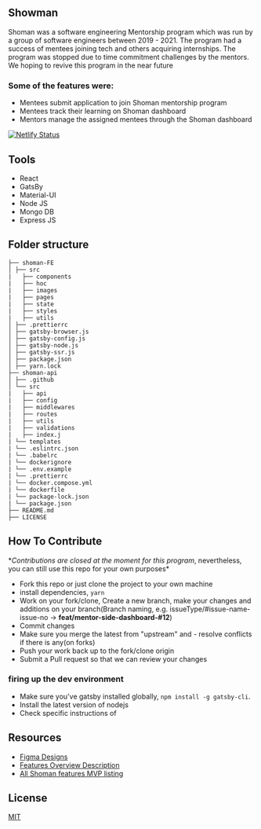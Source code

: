 ## Showman

Shoman was a software engineering Mentorship program which was run by a group of software engineers between 2019 - 2021. The program had a success of mentees joining tech and others acquiring internships. The program was stopped due to time commitment challenges by the mentors. We hoping to revive this program in the near future

### Some of the features were:

- Mentees submit application to join Shoman mentorship program
- Mentees track their learning on Shoman dashboard
- Mentors manage the assigned mentees through the Shoman dashboard

[![Netlify Status](https://api.netlify.com/api/v1/badges/f76ed40d-0119-4db7-8d12-929189787cc7/deploy-status)](https://app.netlify.com/sites/shoman/deploys)

## Tools

- React
- GatsBy
- Material-UI
- Node JS
- Mongo DB
- Express JS

## Folder structure

```
├── shoman-FE
│ ├── src
|   ├── components
|   ├── hoc
|   ├── images
|   ├── pages
|   ├── state
|   ├── styles
|   ├── utils
│ ├── .prettierrc
│ ├── gatsby-browser.js
│ ├── gatsby-config.js
│ ├── gatsby-node.js
│ ├── gatsby-ssr.js
│ ├── package.json
│ ├── yarn.lock
├── shoman-api
│ ├── .github
│ └── src
|   ├── api
|   ├── config
|   ├── middlewares
|   ├── routes
|   ├── utils
|   ├── validations
|   ├── index.j
| └── templates
| └── .eslintrc.json
| └── .babelrc
| └── dockerignore
| └── .env.example
| └── .prettierrc
| └── docker.compose.yml
| └── dockerfile
| └── package-lock.json
| └── package.json
├── README.md
├── LICENSE
```

## How To Contribute

\*_Contributions are closed at the moment for this program_, nevertheless, you can still use this repo for your own purposes\*

- Fork this repo or just clone the project to your own machine
- install dependencies, `yarn`
- Work on your fork/clone, Create a new branch, make your changes and additions on your branch(Branch naming, e.g. issueType/#issue-name-issue-no -> **feat/mentor-side-dashboard-#12**)
- Commit changes
- Make sure you merge the latest from "upstream" and - resolve conflicts if there is any(on forks)
- Push your work back up to the fork/clone origin
- Submit a Pull request so that we can review your changes

### firing up the dev environment

- Make sure you've gatsby installed globally, `npm install -g gatsby-cli`.
- Install the latest version of nodejs
- Check specific instructions of

## Resources

- [Figma Designs](https://www.figma.com/file/YCNLFbPW3ON69RAkRy859w/Shoman-Dashboard?node-id=0%3A1)
- [Features Overview Description](https://docs.google.com/document/d/15roz9VuUkSs5t30CXvKTmqOgg9-A3mmm_KRCdzzPC2A/edit?usp=sharing)
- [All Shoman features MVP listing](https://mm.tt/1637781406?t=1EMu7kjBX9)

## License

[MIT](https://github.com/Nicanor008/shoman-FE/blob/master/LICENSE)

